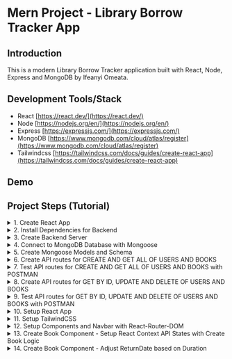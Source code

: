 # Mern Project - Library Borrow Tracker App

## Introduction

This is a modern Library Borrow Tracker application built with React, Node, Express and MongoDB by Ifeanyi Omeata.

## Development Tools/Stack

- React [https://react.dev/](https://react.dev/)
- Node [https://nodejs.org/en/](https://nodejs.org/en/)
- Express [https://expressjs.com/](https://expressjs.com/)
- MongoDB [https://www.mongodb.com/cloud/atlas/register](https://www.mongodb.com/cloud/atlas/register)
- Tailwindcss [https://tailwindcss.com/docs/guides/create-react-app](https://tailwindcss.com/docs/guides/create-react-app)

## Demo

## Project Steps (Tutorial)

<details>
<summary>1. Create React App</summary>

# Create React App

### [https://github.com/omeatai/mern-library-tracker/commit/b450864d806dd7394e99b0068e7fa13dc7801c6e](https://github.com/omeatai/mern-library-tracker/commit/b450864d806dd7394e99b0068e7fa13dc7801c6e)

```x
yarn create react-app .
```

<img width="1101" alt="image" src="https://github.com/omeatai/mern-project-library-tracker/assets/32337103/9d3685f6-d603-4151-8fb8-ab0bdf70dbb5">

# #End</details>

<details>
<summary>2. Install Dependencies for Backend </summary>

# Install Dependencies for Backend

### [https://github.com/omeatai/mern-project-library-tracker/commit/2d613a6a2ab200f6481cdc7af8e3a6532264557a](https://github.com/omeatai/mern-project-library-tracker/commit/2d613a6a2ab200f6481cdc7af8e3a6532264557a)

# Create Backend Folder

```x
mkdir backend
cd backend
```

# Intialise npm

```x
npm init -y
```

# Install Dependencies for backend (Express, Mongoose, Cross-Origin-Resource-Sharing and DotENV)

```x
npm install express mongoose cors dotenv
yarn add express mongoose cors dotenv
```

# Install Nodemon

```x
sudo npm install -g nodemon
```

<img width="1101" alt="image" src="https://github.com/omeatai/mern-project-library-tracker/assets/32337103/bc7e1c78-d24d-45fe-ac5c-129414028c6c">
<img width="1101" alt="image" src="https://github.com/omeatai/mern-project-library-tracker/assets/32337103/a5cf7b43-8f8a-41d6-8ec6-4b83224c6c6f">

# #End</details>

<details>
<summary>3. Create Backend Server </summary>

# Create Backend Server

### [https://github.com/omeatai/mern-project-library-tracker/commit/3a9652e5f33d3e4e129692bbadc9d50888a86b5c](https://github.com/omeatai/mern-project-library-tracker/commit/3a9652e5f33d3e4e129692bbadc9d50888a86b5c)

# Start Server

```x
cd backend
nodemon server.js
```

<img width="1024" alt="image" src="https://github.com/omeatai/mern-project-library-tracker/assets/32337103/a5f3af93-3a79-444b-b957-c7e9ea337a88">
<img width="1024" alt="image" src="https://github.com/omeatai/mern-project-library-tracker/assets/32337103/ed4c30ee-e6db-4550-9c3f-a0008a5d627f">

# #End</details>

<details>
<summary>4. Connect to MongoDB Database with Mongoose </summary>

# Connect to MongoDB Database with Mongoose

### [https://github.com/omeatai/mern-project-library-tracker/commit/d7a5b66d79d926cf26bffd72e2f62a55d78888a7](https://github.com/omeatai/mern-project-library-tracker/commit/d7a5b66d79d926cf26bffd72e2f62a55d78888a7)

<img width="1187" alt="image" src="https://github.com/omeatai/mern-project-library-tracker/assets/32337103/d7b1562f-31a9-4d12-8565-f29e4e18a19f">
<img width="1187" alt="image" src="https://github.com/omeatai/mern-project-library-tracker/assets/32337103/de394043-4a5a-4b86-a701-f5b8d0194b05">
<img width="1187" alt="image" src="https://github.com/omeatai/mern-project-library-tracker/assets/32337103/b3e4a538-9a26-42f7-85ec-40989d82b29f">
<img width="1024" alt="image" src="https://github.com/omeatai/mern-project-library-tracker/assets/32337103/021a0f83-a529-43a1-ba7b-655e6cc72d7a">
<img width="1024" alt="Screenshot 2023-11-13 at 7 32 33 AM" src="https://github.com/omeatai/mern-project-library-tracker/assets/32337103/c7dbddd8-4152-4d7a-859d-92fa7fe1364f">
<img width="1024" alt="image" src="https://github.com/omeatai/mern-project-library-tracker/assets/32337103/37a2052d-be9d-4589-8ce4-27408ab6cd5a">

# #End</details>

<details>
<summary>5. Create Mongoose Models and Schema </summary>

# Create Mongoose Models and Schema

### [https://github.com/omeatai/mern-project-library-tracker/commit/c30a97574a110c9936e635700fe85c322645bdd4](https://github.com/omeatai/mern-project-library-tracker/commit/c30a97574a110c9936e635700fe85c322645bdd4)

<img width="1024" alt="image" src="https://github.com/omeatai/mern-project-library-tracker/assets/32337103/5767d9f9-49bb-499a-9f69-64d654f265aa">
<img width="1024" alt="image" src="https://github.com/omeatai/mern-project-library-tracker/assets/32337103/01a994c2-dcee-43be-81bf-46ea28cb35d7">
<img width="1024" alt="image" src="https://github.com/omeatai/mern-project-library-tracker/assets/32337103/cb1729f1-9559-4011-9b49-826daefc4270">

# #End</details>

<details>
<summary>6. Create API routes for CREATE AND GET ALL OF USERS AND BOOKS </summary>

# Create API routes for CREATE AND GET ALL OF USERS AND BOOKS

### [https://github.com/omeatai/mern-project-library-tracker/commit/8c1a951d99bddcc22a11e1fa1aa6027af676fa62](https://github.com/omeatai/mern-project-library-tracker/commit/8c1a951d99bddcc22a11e1fa1aa6027af676fa62)

<img width="1024" alt="image" src="https://github.com/omeatai/mern-project-library-tracker/assets/32337103/979ada54-e519-48d7-97b8-0cd3aaf145dd">
<img width="1024" alt="image" src="https://github.com/omeatai/mern-project-library-tracker/assets/32337103/10661982-1ccb-4523-b682-6b977bc0d269">
<img width="1024" alt="image" src="https://github.com/omeatai/mern-project-library-tracker/assets/32337103/87c41391-e563-42df-9be2-daed098266fe">
<img width="1024" alt="image" src="https://github.com/omeatai/mern-project-library-tracker/assets/32337103/4354266e-c12c-479b-8de5-545e035644f5">
<img width="1024" alt="image" src="https://github.com/omeatai/mern-project-library-tracker/assets/32337103/a3f1c470-b518-47a0-883c-9c5de7324f81">

# #End</details>

<details>
<summary>7. Test API routes for CREATE AND GET ALL OF USERS AND BOOKS with POSTMAN</summary>

# Test API routes for CREATE AND GET ALL OF USERS AND BOOKS with POSTMAN

# POST/CREATE USER 

<img width="1360" alt="image" src="https://github.com/omeatai/mern-project-library-tracker/assets/32337103/e42d5e66-368c-4c70-be94-fc20ddaf5280">

# GET ALL USERS

<img width="1360" alt="image" src="https://github.com/omeatai/mern-project-library-tracker/assets/32337103/1715c083-dbe1-4dda-9150-4d9ded83a191">

# POST/CREATE BOOK

<img width="1302" alt="image" src="https://github.com/omeatai/mern-project-library-tracker/assets/32337103/151175f6-a417-4547-ac91-bbeb18867af7">

# GET ALL BOOKS

<img width="1302" alt="image" src="https://github.com/omeatai/mern-project-library-tracker/assets/32337103/3d6b9d0d-c627-487d-b336-6e75d32d10de">

# ATLAS MONGODB

<img width="1187" alt="image" src="https://github.com/omeatai/mern-project-library-tracker/assets/32337103/2b531e9f-9e2a-48db-872f-bb9cf357e5e5">

<img width="1186" alt="image" src="https://github.com/omeatai/mern-project-library-tracker/assets/32337103/5ebe7293-9508-4ee8-bc50-dc2cbc96e4fa">

# #End</details>

<details>
<summary>8. Create API routes for GET BY ID, UPDATE AND DELETE OF USERS AND BOOKS</summary>

# Create API routes for GET BY ID, UPDATE AND DELETE OF USERS AND BOOKS

### [https://github.com/omeatai/mern-project-library-tracker/commit/a247c390a14276a719bf46eea43c177d12daa4f8](https://github.com/omeatai/mern-project-library-tracker/commit/a247c390a14276a719bf46eea43c177d12daa4f8)

<img width="1024" alt="image" src="https://github.com/omeatai/mern-project-library-tracker/assets/32337103/17c5f437-b47b-4402-9da9-e1a398433d5a">

<img width="1024" alt="image" src="https://github.com/omeatai/mern-project-library-tracker/assets/32337103/2472e9d0-50bc-4d6b-87a0-de92a86c18fb">

<img width="1024" alt="image" src="https://github.com/omeatai/mern-project-library-tracker/assets/32337103/648e90e3-4080-49e0-a3fa-87f16d6721c4">

# #End</details>

<details>
<summary>9. Test API routes for GET BY ID, UPDATE AND DELETE OF USERS AND BOOKS with POSTMAN</summary>

# Test API routes for GET BY ID, UPDATE AND DELETE OF USERS AND BOOKS with POSTMAN

# GET BY ID USER 

<img width="1302" alt="image" src="https://github.com/omeatai/mern-project-library-tracker/assets/32337103/14e8fa5c-0741-4d2b-ab2f-495d2105501f">

# UPDATE USER 

<img width="1302" alt="image" src="https://github.com/omeatai/mern-project-library-tracker/assets/32337103/025017bd-3111-4920-b728-b31985daee6f">

# DELETE USER 

<img width="1302" alt="image" src="https://github.com/omeatai/mern-project-library-tracker/assets/32337103/933d9ebb-cac5-4c83-8651-cba92e7c92c4">

# GET BY ID BOOK

<img width="1302" alt="image" src="https://github.com/omeatai/mern-project-library-tracker/assets/32337103/f89fb4c6-b1d3-4689-b340-36bd0dd47f82">

# UPDATE BOOK

<img width="1302" alt="image" src="https://github.com/omeatai/mern-project-library-tracker/assets/32337103/ac103251-6b68-4800-b389-83c03c01f1b3">

# DELETE BOOK

<img width="1302" alt="image" src="https://github.com/omeatai/mern-project-library-tracker/assets/32337103/baae7f10-cbf9-4bd1-83ec-01852903334a">

# ATLAS MONGODB

<img width="1185" alt="image" src="https://github.com/omeatai/mern-project-library-tracker/assets/32337103/188aa66a-e1a6-4026-89c8-eb4e1d51bed2">

# #End</details>

<details>
<summary>10. Setup React App </summary>

# Setup React App

### [https://github.com/omeatai/mern-project-library-tracker/commit/310176864c6713656cda468b99316b41fecf6ef9](https://github.com/omeatai/mern-project-library-tracker/commit/310176864c6713656cda468b99316b41fecf6ef9)

# Start React App

```x
npm run start
```

<img width="1019" alt="image" src="https://github.com/omeatai/mern-project-library-tracker/assets/32337103/ed214662-6b58-4f43-8c98-7875bdf5e118">
<img width="1019" alt="image" src="https://github.com/omeatai/mern-project-library-tracker/assets/32337103/8325106c-c191-4263-b864-93837cd72196">
<img width="1019" alt="image" src="https://github.com/omeatai/mern-project-library-tracker/assets/32337103/3367703b-736b-4bb4-aef6-3f29ed5207f7">
<img width="1019" alt="image" src="https://github.com/omeatai/mern-project-library-tracker/assets/32337103/d23c5ff7-68d5-4678-bb80-50c75b163988">
<img width="1270" alt="image" src="https://github.com/omeatai/mern-project-library-tracker/assets/32337103/7ccd46da-1790-4506-8d5c-072c41f5a98b">

# #End</details>

<details>
<summary>11. Setup TailwindCSS </summary>

# Setup TailwindCSS

### [https://github.com/omeatai/mern-project-library-tracker/commit/f380fa1b83a6a2dacdc1149e779a31c625a50129](https://github.com/omeatai/mern-project-library-tracker/commit/f380fa1b83a6a2dacdc1149e779a31c625a50129)

# To Install Bootstrap

```x
npm install bootstrap
```

```x
import "bootstrap/dist/css/bootstrap.min.css"
```

# To install TailwindCSS

```x
npm install -D tailwindcss
npx tailwindcss init
```

# tailwind.config.js

```js
/** @type {import('tailwindcss').Config} */
module.exports = {
  content: [
    "./src/**/*.{js,jsx,ts,tsx}",
  ],
  theme: {
    extend: {},
  },
  plugins: [],
}
```

# index.css

```css
@tailwind base;
@tailwind components;
@tailwind utilities;
```

# Run React App

```x
npm run start
```

<img width="1271" alt="image" src="https://github.com/omeatai/mern-project-library-tracker/assets/32337103/7e115d66-38f5-48f8-94f3-62af846e1303">
<img width="1025" alt="image" src="https://github.com/omeatai/mern-project-library-tracker/assets/32337103/5c44c611-ada7-4cd0-bc50-8994a653619c">
<img width="1025" alt="image" src="https://github.com/omeatai/mern-project-library-tracker/assets/32337103/dd352271-c8c4-4485-91a8-4feebe353930">
<img width="1025" alt="image" src="https://github.com/omeatai/mern-project-library-tracker/assets/32337103/aa7da5bd-0048-4778-8b20-fd0a9a056a88">
<img width="1025" alt="image" src="https://github.com/omeatai/mern-project-library-tracker/assets/32337103/23fa87d0-32ce-4c34-a644-b3498f22a9ff">
<img width="1272" alt="image" src="https://github.com/omeatai/mern-project-library-tracker/assets/32337103/5b93f13d-fe2a-4de2-b44f-3cd8adb6965a">

# #End</details>

<details>
<summary>12. Setup Components and Navbar with React-Router-DOM </summary>

# Setup Components and Navbar with React-Router-DOM

### [https://github.com/omeatai/mern-project-library-tracker/commit/dfc1332121c455368d85edc05944de0fa90a8fb5](https://github.com/omeatai/mern-project-library-tracker/commit/dfc1332121c455368d85edc05944de0fa90a8fb5)

# Install React-Router-DOM

```x
npm install react-router-dom
```

# Install React Headless UI 

```x
npm install @headlessui/react
```

<img width="1027" alt="image" src="https://github.com/omeatai/mern-project-library-tracker/assets/32337103/d17dd0e6-d416-4f91-8f14-b11d7f7cd9d5">
<img width="1027" alt="image" src="https://github.com/omeatai/mern-project-library-tracker/assets/32337103/d80783e6-791b-466c-a6aa-d4664259951f">
<img width="1027" alt="image" src="https://github.com/omeatai/mern-project-library-tracker/assets/32337103/4fadf25d-5104-4503-bc4b-e65870a16611">
<img width="1027" alt="image" src="https://github.com/omeatai/mern-project-library-tracker/assets/32337103/bd1cff55-a1c2-4922-807a-53442430b3f1">
<img width="1027" alt="image" src="https://github.com/omeatai/mern-project-library-tracker/assets/32337103/f6d1e989-cd20-4a8c-9550-74530bbb657a">
<img width="1027" alt="image" src="https://github.com/omeatai/mern-project-library-tracker/assets/32337103/7e80d7ea-1ac5-414f-a6ee-08034cda8951">
<img width="1027" alt="image" src="https://github.com/omeatai/mern-project-library-tracker/assets/32337103/157b0fb4-abd2-4c9e-a482-49757ebcd77d">
<img width="1027" alt="image" src="https://github.com/omeatai/mern-project-library-tracker/assets/32337103/c168c7b1-a7c7-4ac8-9743-6901eced4548">
<img width="1168" alt="image" src="https://github.com/omeatai/mern-project-library-tracker/assets/32337103/ea95bbcc-6ad2-442e-8244-4b0f00c8953b">
<img width="1168" alt="image" src="https://github.com/omeatai/mern-project-library-tracker/assets/32337103/d269988e-ca32-4ca6-a3af-79b2c1b8b789">

# #End</details>

<details>
<summary>13. Create Book Component - Setup React Context API States with Create Book Logic </summary>

# Create Book Component - Setup React Context API States with Create Book Logic

### [https://github.com/omeatai/mern-project-library-tracker/commit/ea7830b06d2d95e24926cefadd141e72ae68d5c2](https://github.com/omeatai/mern-project-library-tracker/commit/ea7830b06d2d95e24926cefadd141e72ae68d5c2)

# Install Material UI

```x
npm install @mui/material @emotion/react @emotion/styled
yarn add @mui/material @emotion/react @emotion/styled
```

# Install React MUI Date Picker

```x
npm install @mui/x-date-pickers
npm install dayjs

yarn add @mui/x-date-pickers
yarn add dayjs
```

# Install Date-FNS

```x
npm install date-fns
```

<img width="1011" alt="image" src="https://github.com/omeatai/mern-project-library-tracker/assets/32337103/d87396f7-a3fd-4cae-b442-be8402d92f0a">
<img width="1011" alt="image" src="https://github.com/omeatai/mern-project-library-tracker/assets/32337103/5d46bff8-259a-421b-ba35-09c858b8e399">
<img width="1011" alt="image" src="https://github.com/omeatai/mern-project-library-tracker/assets/32337103/fc574d18-8065-45d5-bcf4-bf39daa9ad1d">
<img width="1011" alt="image" src="https://github.com/omeatai/mern-project-library-tracker/assets/32337103/15bfbf22-869e-4090-af9c-6b2b76013feb">
<img width="1252" alt="image" src="https://github.com/omeatai/mern-project-library-tracker/assets/32337103/4d9fe7f5-7d2e-4897-ae89-ae0ba28c3725">
<img width="1217" alt="image" src="https://github.com/omeatai/mern-project-library-tracker/assets/32337103/14e3caee-7dba-45ca-9e8f-9cdc32ed6216">
<img width="1217" alt="image" src="https://github.com/omeatai/mern-project-library-tracker/assets/32337103/022c1186-5ba7-4335-a3e7-c20984b4687d">
<img width="1217" alt="image" src="https://github.com/omeatai/mern-project-library-tracker/assets/32337103/ad24992f-3fc6-4cd3-a842-547014413ddf">

# #End</details>

<details>
<summary>14. Create Book Component - Adjust ReturnDate based on Duration </summary>

# Adjust ReturnDate based on Duration 

### [https://github.com/omeatai/mern-project-library-tracker/commit/faf671648f1d55940ffcab4b4c1fa330f66d4d9b](https://github.com/omeatai/mern-project-library-tracker/commit/faf671648f1d55940ffcab4b4c1fa330f66d4d9b)

<img width="1011" alt="image" src="https://github.com/omeatai/mern-project-library-tracker/assets/32337103/786bc2d7-6d68-4a43-9f92-5d42b7b7e8f7">
<img width="1215" alt="image" src="https://github.com/omeatai/mern-project-library-tracker/assets/32337103/756fd3de-cb79-4f73-9b59-26783b54d60e">

# #End</details>
















